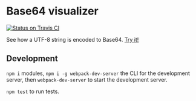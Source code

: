 # Base64 visualizer

[![Status on Travis CI](https://travis-ci.org/kevinlitchfield/base64-visualizer.svg?branch=master "Status on Travis CI")](https://travis-ci.org/kevinlitchfield/base64-visualizer)

See how a UTF-8 string is encoded to Base64. [Try it!](http://kevinlitchfield.com/base64-visualizer/)

## Development

`npm i` modules, `npm i -g webpack-dev-server` the CLI for the development server, then `webpack-dev-server` to start the development server.

`npm test` to run tests.

